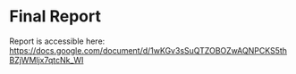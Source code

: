 # Final Report
Report is accessible here: https://docs.google.com/document/d/1wKGv3sSuQTZOBOZwAQNPCKS5thBZjWMljx7qtcNk_WI  

